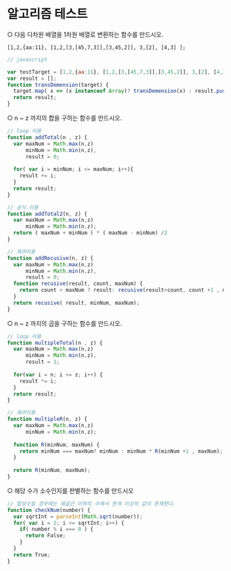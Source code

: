 # 알고리즘 테스트



○ 다음 다차원 배열을 1차원 배열로 변환하는 함수를 만드시오.

```[1,2,{aa:11}, [1,2,[3,[45,7,3]],[3,45,2]], 3,[2], [4,3] ];```

```javascript
// javascript

var testTarget = [1,2,{aa:11}, [1,2,[3,[45,7,3]],[3,45,2]], 3,[2], [4,3] ];
var result = [];
function transDemension(target) {
  target.map( x => (x instanceof Array)? transDemension(x) : result.push(x) );
  return result;
}
```



○  n ~ z 까지의 합을 구하는 함수를 만드시오.

```javascript
// loop 이용
function addTotal(n , z) {
  var maxNum = Math.max(n,z)
      minNum = Math.min(n,z),
  	  result = 0;
  
  for( var i = minNum; i <= maxNum; i++){
    result += i;
  }
  return result;
}

// 공식 이용
function addTotal2(n, z) {
  var maxNum = Math.max(n,z)
      minNum = Math.min(n,z);
  return ( maxNum + minNum ) * ( maxNum - minNum) /2
}

// 재귀이용
function addRecusive(n, z) {
  var maxNum = Math.max(n,z)
      minNum = Math.min(n,z),
      result = 0;
  function recusive(result, count, maxNum) {
    return count > maxNum ? result: recusive(result+count, count +1 , maxNum);
  }
  return recusive( result, minNum, maxNum);
}
```



○ n ~ z 까지의 곱을 구하는 함수를 만드시오.

```javascript
// loop 이용
function multipleTotal(n , z) {
  var maxNum = Math.max(n,z)
  	  minNum = Math.min(n,z),
      result = 1;
  
  for(var i = n; i <= z; i++) {
    result *= i;
  }
  return result;
}

// 재귀이용
function multipleR(n, z) {
  var maxNum = Math.max(n,z)
  	  minNum = Math.min(n,z);
  
  function R(minNum, maxNum) {
    return minNum === maxNum? minNum : minNum * R(minNum +1 , maxNum);
  }
  
  return R(minNum, maxNum);
}
```



○ 해당 수가 소수인지를 판별하는 함수를 만드시오

```javascript
// 합성수일 경우에는 제곱근 이하의 수에서 한개 이상의 값이 존재한다.
function checkNum(number) {
  var sqrtInt = parseInt(Math.sqrt(number));
  for( var i = 2; i <= sqrtInt; i++) {
    if( number % i === 0 ) {
      return False;
    }
  }
  return True;
}
```

